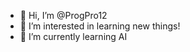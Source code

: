 - 👋 Hi, I’m @ProgPro12
- 👀 I’m interested in learning new things!
- 🌱 I’m currently learning AI


<!---
ProgPro12/ProgPro12 is a ✨ special ✨ repository because its `README.md` (this file) appears on your GitHub profile.
You can click the Preview link to take a look at your changes.
--->

